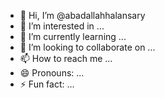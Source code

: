 - 👋 Hi, I’m @abadallahhalansary
- 👀 I’m interested in ...
- 🌱 I’m currently learning ...
- 💞️ I’m looking to collaborate on ...
- 📫 How to reach me ...
- 😄 Pronouns: ...
- ⚡ Fun fact: ...

<!---
abadallahhalansary/abadallahhalansary is a ✨ special ✨ repository because its `README.md` (this file) appears on your GitHub profile.
You can click the Preview link to take a look at your changes.
--->
